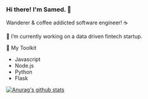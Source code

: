 ### Hi there! I'm Samed. 🌌
Wanderer & coffee addicted software engineer! ☕

🔭 I’m currently working on a data driven fintech startup.

🧰 My Toolkit
- Javascript
- Node.js
- Python
- Flask

[![Anurag's github stats](https://github-readme-stats.vercel.app/api?username=samoculus&theme=tokyonight)](https://github.com/anuraghazra/github-readme-stats)

<!--
**samoculus/samoculus** is a ✨ _special_ ✨ repository because its `README.md` (this file) appears on your GitHub profile.

Here are some ideas to get you started:

- 🔭 I’m currently working on ...
- 🌱 I’m currently learning ...
- 👯 I’m looking to collaborate on ...
- 🤔 I’m looking for help with ...
- 💬 Ask me about ...
- 📫 How to reach me: ...
- 😄 Pronouns: ...
- ⚡ Fun fact: ...
-->
